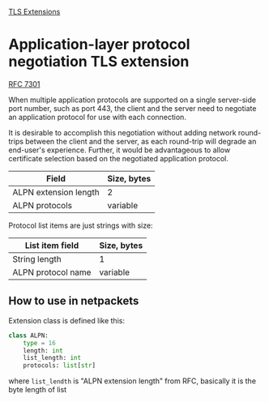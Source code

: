 [TLS Extensions](../extensions.md)
# Application-layer protocol negotiation TLS extension
[RFC 7301](https://www.rfc-editor.org/rfc/rfc7301.html)

When multiple application protocols are supported on a
single server-side port number, such as port 443, the client and the server need to
negotiate an application protocol for use with each connection.

It is desirable to accomplish this negotiation without adding network
round-trips between the client and the server, as each round-trip
will degrade an end-user's experience.
Further, it would be advantageous to allow certificate selection based on the negotiated
application protocol.

| Field                 | Size, bytes |
|-----------------------|-------------|
| ALPN extension length | 2           |
| ALPN protocols        | variable    |

Protocol list items are just strings with size:

| List item field    | Size, bytes |
|--------------------|-------------|
| String length      | 1           |
| ALPN protocol name | variable    |

## How to use in netpackets
Extension class is defined like this: 
```python
class ALPN:
    type = 16
    length: int
    list_length: int
    protocols: list[str]
```

where `list_lendth` is "ALPN extension length" from RFC,
basically it is the byte length of list